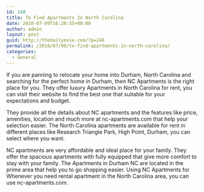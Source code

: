```yaml
---
id: 248
title: To Find Apartments In North Carolina
date: 2010-07-09T16:20:55+00:00
author: admin
layout: post
guid: http://thedailyevie.com/?p=248
permalink: /2010/07/09/to-find-apartments-in-north-carolina/
categories:
  - General
---
```

If you are panning to relocate your home into Durham, North Carolina and searching for the perfect home in Durham, then NC Apartments is the right place for you. They offer luxury Apartments in North Carolina for rent, you can visit their website to find the best one that suitable for your expectations and budget.

They provide all the details about NC apartments and the features like price, amenities, location and much more at nc-apartments.com that help your selection easier. The North Carolina apartments are available for rent in different places like Research Triangle Park, High Point, Durham, you can select where you want.

NC apartments are very affordable and ideal place for your family. They offer the spacious apartments with fully equipped that give more comfort to stay with your family. The Apartments in Durham NC are located in the prime area that help you to go shopping easier. Using NC Apartments for Whenever you need rental apartment in the North Carolina area, you can use nc-apartments.com.